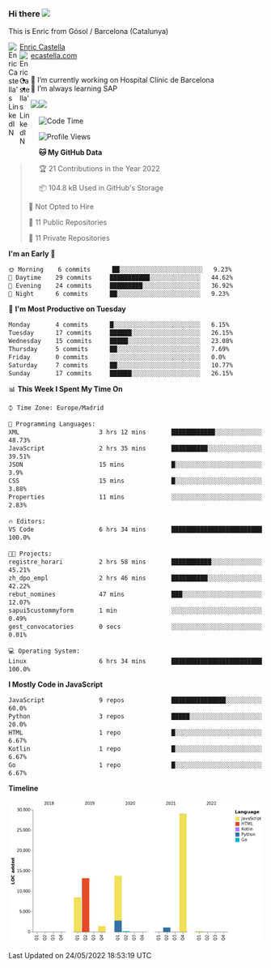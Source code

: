 ### Hi there <img src="https://media.giphy.com/media/hvRJCLFzcasrR4ia7z/giphy.gif" width="25px">

This is Enric from Gósol / Barcelona (Catalunya) 

<a href="https://www.linkedin.com/in/enric-castella/">
  <img align="left" alt="Enric Castella's LinkedIN" width="22px" src="https://raw.githubusercontent.com/peterthehan/peterthehan/master/assets/linkedin.svg" />
  Enric Castella
</a><br>

<a href="https://www.linkedin.com/in/enric-castella/">
  <img align="left" alt="Enric Castella's LinkedIN" width="22px" src="https://cdn-icons-png.flaticon.com/128/2034/2034607.png" />
  ecastella.com
</a><br><br>

- 🔭 I’m currently working on Hospital Clínic de Barcelona
- 🌱 I’m always learning SAP

<img align="left" height="170" src="https://github-readme-stats.vercel.app/api/top-langs/?username=enric11&layout=compact">

<img height="170" src="https://github-readme-stats.vercel.app/api?username=enric11&count_private=true&show_icons=true">

<!--START_SECTION:waka-->
![Code Time](http://img.shields.io/badge/Code%20Time-0%20secs-blue)

![Profile Views](http://img.shields.io/badge/Profile%20Views-1-blue)

**🐱 My GitHub Data** 

> 🏆 21 Contributions in the Year 2022
 > 
> 📦 104.8 kB Used in GitHub's Storage 
 > 
> 🚫 Not Opted to Hire
 > 
> 📜 11 Public Repositories 
 > 
> 🔑 11 Private Repositories  
 > 
**I'm an Early 🐤** 

```text
🌞 Morning    6 commits      ██░░░░░░░░░░░░░░░░░░░░░░░   9.23% 
🌆 Daytime    29 commits     ███████████░░░░░░░░░░░░░░   44.62% 
🌃 Evening    24 commits     █████████░░░░░░░░░░░░░░░░   36.92% 
🌙 Night      6 commits      ██░░░░░░░░░░░░░░░░░░░░░░░   9.23%

```
📅 **I'm Most Productive on Tuesday** 

```text
Monday       4 commits      █░░░░░░░░░░░░░░░░░░░░░░░░   6.15% 
Tuesday      17 commits     ██████░░░░░░░░░░░░░░░░░░░   26.15% 
Wednesday    15 commits     █████░░░░░░░░░░░░░░░░░░░░   23.08% 
Thursday     5 commits      ██░░░░░░░░░░░░░░░░░░░░░░░   7.69% 
Friday       0 commits      ░░░░░░░░░░░░░░░░░░░░░░░░░   0.0% 
Saturday     7 commits      ██░░░░░░░░░░░░░░░░░░░░░░░   10.77% 
Sunday       17 commits     ██████░░░░░░░░░░░░░░░░░░░   26.15%

```


📊 **This Week I Spent My Time On** 

```text
⌚︎ Time Zone: Europe/Madrid

💬 Programming Languages: 
XML                      3 hrs 12 mins       ████████████░░░░░░░░░░░░░   48.73% 
JavaScript               2 hrs 35 mins       ██████████░░░░░░░░░░░░░░░   39.51% 
JSON                     15 mins             █░░░░░░░░░░░░░░░░░░░░░░░░   3.9% 
CSS                      15 mins             █░░░░░░░░░░░░░░░░░░░░░░░░   3.88% 
Properties               11 mins             ░░░░░░░░░░░░░░░░░░░░░░░░░   2.83%

🔥 Editors: 
VS Code                  6 hrs 34 mins       █████████████████████████   100.0%

🐱‍💻 Projects: 
registre_horari          2 hrs 58 mins       ███████████░░░░░░░░░░░░░░   45.21% 
zh_dpo_empl              2 hrs 46 mins       ██████████░░░░░░░░░░░░░░░   42.22% 
rebut_nomines            47 mins             ███░░░░░░░░░░░░░░░░░░░░░░   12.07% 
sapui5custommyform       1 min               ░░░░░░░░░░░░░░░░░░░░░░░░░   0.49% 
gest_convocatories       0 secs              ░░░░░░░░░░░░░░░░░░░░░░░░░   0.01%

💻 Operating System: 
Linux                    6 hrs 34 mins       █████████████████████████   100.0%

```

**I Mostly Code in JavaScript** 

```text
JavaScript               9 repos             ███████████████░░░░░░░░░░   60.0% 
Python                   3 repos             █████░░░░░░░░░░░░░░░░░░░░   20.0% 
HTML                     1 repo              █░░░░░░░░░░░░░░░░░░░░░░░░   6.67% 
Kotlin                   1 repo              █░░░░░░░░░░░░░░░░░░░░░░░░   6.67% 
Go                       1 repo              █░░░░░░░░░░░░░░░░░░░░░░░░   6.67%

```


**Timeline**

![Chart not found](https://raw.githubusercontent.com/enric11/enric11/main/charts/bar_graph.png) 


 Last Updated on 24/05/2022 18:53:19 UTC
<!--END_SECTION:waka-->

<!-- ![](https://visitor-badge.glitch.me/badge?page_id=enric11.enric11) -->
